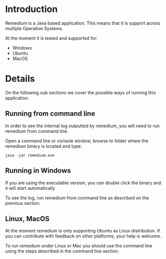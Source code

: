 # Introduction #

Remedium is a Java based application. This means that it is support across multiple Operative Systems.

At the moment it is tested and supported for:
  * Windows
  * Ubuntu
  * MacOS



# Details #

On the following sub sections we cover the possible ways of running this application.


## Running from command line ##

In order to see the internal log outputted by remedium, you will need to run remedium from command line.

Open a command line or console window, browse to folder where the remedium binary is located and type:

`java -jar remedium.exe`




## Running in Windows ##

If you are using the executable version, you can double click the binary and it will start automatically

To see the log, run remedium from command line as described on the previous section.


## Linux, MacOS ##

At the moment remedium is only supporting Ubuntu as Linux distribution. If you can contribute with feedback on other platforms, your help is welcome.

To run remedium under Linux or Mac you should use the command line using the steps described in the command line section.